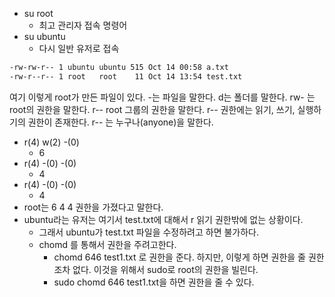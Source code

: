 - su root 
	- 최고 관리자 접속  명령어
- su ubuntu 
	- 다시 일반 유저로 접속 

```bash
-rw-rw-r-- 1 ubuntu ubuntu 515 Oct 14 00:58 a.txt
-rw-r--r-- 1 root   root    11 Oct 14 13:54 test.txt
```
여기 이렇게 root가 만든 파일이 있다. 
-는 파일을 말한다. d는 폴더를 말한다. rw- 는 root의 권한을 말한다. 
r-- root 그룹의 권한을 말한다. r-- 
권한에는 읽기, 쓰기, 실행하기의 권한이 존재한다. 
r-- 는 누구나(anyone)을 말한다. 

- r(4) w(2) -(0)
	- 6
- r(4) -(0) -(0)
	- 4
- r(4) -(0) -(0)
	- 4
- root는 6 4 4 권한을 가졌다고 말한다. 
- ubuntu라는 유저는 여기서 test.txt에 대해서 r 읽기 권한밖에 없는 상황이다. 
	- 그래서 ubuntu가 test.txt 파일을 수정하려고 하면 불가하다. 
	- chomd 를 통해서 권한을 주려고한다. 
		- chomd 646 test1.txt 로 권한을 준다. 하지만, 이렇게 하면 권한을 줄 권한조차 없다. 이것을 위해서 sudo로 root의 권한을 빌린다. 
		- sudo chomd 646 test1.txt을 하면 권한을 줄 수 있다. 